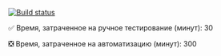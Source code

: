 [![Build status](https://ci.appveyor.com/api/projects/status/6db1ira5g8dmfqrm?svg=true)](https://ci.appveyor.com/project/4Shire/testmode)


:white_check_mark: Время, затраченное на ручное тестирование (минут):  30

:negative_squared_cross_mark: Время, затраченное на автоматизацию (минут):  300
